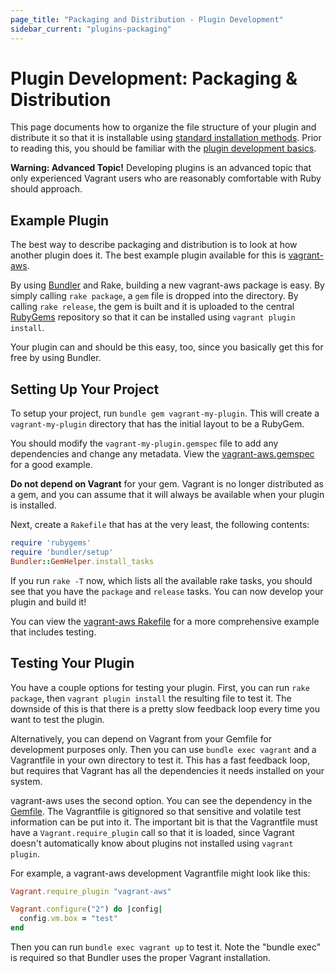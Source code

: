 ```yaml
---
page_title: "Packaging and Distribution - Plugin Development"
sidebar_current: "plugins-packaging"
---
```


# Plugin Development: Packaging & Distribution

This page documents how to organize the file structure of your plugin
and distribute it so that it is installable using
[standard installation methods](/v2/plugins/usage.html).
Prior to reading this, you should be familiar
with the [plugin development basics](/v2/plugins/development-basics.html).

<div class="alert alert-warn">
	<p>
		<strong>Warning: Advanced Topic!</strong> Developing plugins is an
		advanced topic that only experienced Vagrant users who are reasonably
		comfortable with Ruby should approach.
	</p>
</div>

## Example Plugin

The best way to describe packaging and distribution is to look at
how another plugin does it. The best example plugin available for this
is [vagrant-aws](https://github.com/mitchellh/vagrant-aws).

By using [Bundler](http://gembundler.com) and Rake, building a new
vagrant-aws package is easy. By simply calling `rake package`, a
`gem` file is dropped into the directory. By calling `rake release`,
the gem is built and it is uploaded to the central [RubyGems](http://rubygems.org)
repository so that it can be installed using `vagrant plugin install`.

Your plugin can and should be this easy, too, since you basically
get this for free by using Bundler.

## Setting Up Your Project

To setup your project, run `bundle gem vagrant-my-plugin`. This will create a
`vagrant-my-plugin` directory that has the initial layout to be a RubyGem.

You should modify the `vagrant-my-plugin.gemspec` file to add any
dependencies and change any metadata. View the [vagrant-aws.gemspec](https://github.com/mitchellh/vagrant-aws/blob/master/vagrant-aws.gemspec)
for a good example.

<div class="alert alert-warn">
	<p>
		<strong>Do not depend on Vagrant</strong> for your gem. Vagrant
		is no longer distributed as a gem, and you can assume that it will
		always be available when your plugin is installed.
	</p>
</div>

Next, create a `Rakefile` that has at the very least, the following
contents:

```ruby
require 'rubygems'
require 'bundler/setup'
Bundler::GemHelper.install_tasks
```

If you run `rake -T` now, which lists all the available rake tasks,
you should see that you have the `package` and `release` tasks. You
can now develop your plugin and build it!

You can view the [vagrant-aws Rakefile](https://github.com/mitchellh/vagrant-aws/blob/master/Rakefile)
for a more comprehensive example that includes testing.

## Testing Your Plugin

You have a couple options for testing your plugin. First, you can run
`rake package`, then `vagrant plugin install` the resulting file to
test it. The downside of this is that there is a pretty slow feedback
loop every time you want to test the plugin.

Alternatively, you can depend on Vagrant from your Gemfile for development
purposes only. Then you can use `bundle exec vagrant` and a Vagrantfile
in your own directory to test it. This has a fast feedback loop, but requires
that Vagrant has all the dependencies it needs installed on your system.

vagrant-aws uses the second option. You can see the dependency in the
[Gemfile](https://github.com/mitchellh/vagrant-aws/blob/master/Gemfile).
The Vagrantfile is gitignored so that sensitive and volatile test
information can be put into it. The important bit is that the Vagrantfile
must have a `Vagrant.require_plugin` call so that it is loaded, since
Vagrant doesn't automatically know about plugins not installed using
`vagrant plugin`.

For example, a vagrant-aws development Vagrantfile might look like this:

```ruby
Vagrant.require_plugin "vagrant-aws"

Vagrant.configure("2") do |config|
  config.vm.box = "test"
end
```

Then you can run `bundle exec vagrant up` to test it. Note the "bundle exec"
is required so that Bundler uses the proper Vagrant installation.
